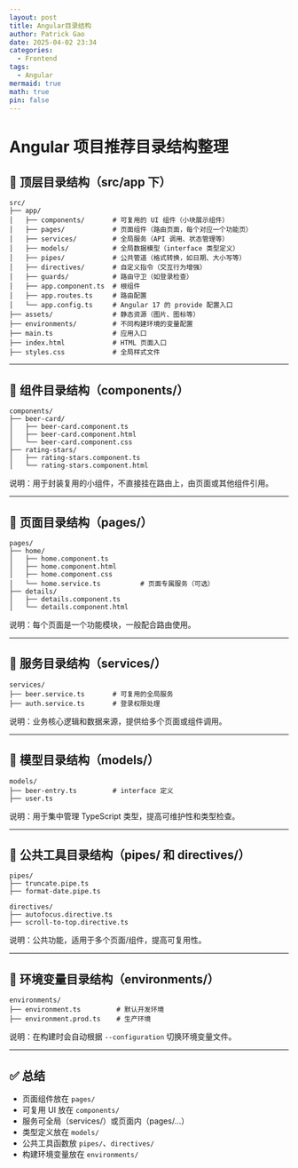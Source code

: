 ```yaml
---
layout: post
title: Angular目录结构
author: Patrick Gao
date: 2025-04-02 23:34
categories:
  - Frontend
tags:
  - Angular
mermaid: true
math: true
pin: false
---
```


# Angular 项目推荐目录结构整理

## 📁 顶层目录结构（src/app 下）

```
src/
├── app/
│   ├── components/       # 可复用的 UI 组件（小块展示组件）
│   ├── pages/            # 页面组件（路由页面，每个对应一个功能页）
│   ├── services/         # 全局服务（API 调用、状态管理等）
│   ├── models/           # 全局数据模型（interface 类型定义）
│   ├── pipes/            # 公共管道（格式转换，如日期、大小写等）
│   ├── directives/       # 自定义指令（交互行为增强）
│   ├── guards/           # 路由守卫（如登录检查）
│   ├── app.component.ts  # 根组件
│   ├── app.routes.ts     # 路由配置
│   └── app.config.ts     # Angular 17 的 provide 配置入口
├── assets/               # 静态资源（图片、图标等）
├── environments/         # 不同构建环境的变量配置
├── main.ts               # 应用入口
├── index.html            # HTML 页面入口
├── styles.css            # 全局样式文件
```

---

## 📁 组件目录结构（components/）

```
components/
├── beer-card/
│   ├── beer-card.component.ts
│   ├── beer-card.component.html
│   └── beer-card.component.css
├── rating-stars/
│   ├── rating-stars.component.ts
│   └── rating-stars.component.html
```

说明：用于封装复用的小组件，不直接挂在路由上，由页面或其他组件引用。

---

## 📁 页面目录结构（pages/）

```
pages/
├── home/
│   ├── home.component.ts
│   ├── home.component.html
│   ├── home.component.css
│   └── home.service.ts          # 页面专属服务（可选）
├── details/
│   ├── details.component.ts
│   └── details.component.html
```

说明：每个页面是一个功能模块，一般配合路由使用。

---

## 📁 服务目录结构（services/）

```
services/
├── beer.service.ts       # 可复用的全局服务
├── auth.service.ts       # 登录权限处理
```

说明：业务核心逻辑和数据来源，提供给多个页面或组件调用。

---

## 📁 模型目录结构（models/）

```
models/
├── beer-entry.ts         # interface 定义
├── user.ts
```

说明：用于集中管理 TypeScript 类型，提高可维护性和类型检查。

---

## 📁 公共工具目录结构（pipes/ 和 directives/）

```
pipes/
├── truncate.pipe.ts
├── format-date.pipe.ts

directives/
├── autofocus.directive.ts
├── scroll-to-top.directive.ts
```

说明：公共功能，适用于多个页面/组件，提高可复用性。

---

## 📁 环境变量目录结构（environments/）

```
environments/
├── environment.ts         # 默认开发环境
├── environment.prod.ts    # 生产环境
```

说明：在构建时会自动根据 `--configuration` 切换环境变量文件。

---

## ✅ 总结

- 页面组件放在 `pages/`
- 可复用 UI 放在 `components/`
- 服务可全局（services/）或页面内（pages/...）
- 类型定义放在 `models/`
- 公共工具函数放 `pipes/`、`directives/`
- 构建环境变量放在 `environments/`
